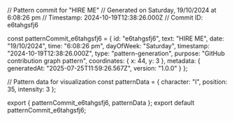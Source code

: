 // Pattern commit for "HIRE ME"
// Generated on Saturday, 19/10/2024 at 6:08:26 pm
// Timestamp: 2024-10-19T12:38:26.000Z
// Commit ID: e6tahgsfj6

const patternCommit_e6tahgsfj6 = {
  id: "e6tahgsfj6",
  text: "HIRE ME",
  date: "19/10/2024",
  time: "6:08:26 pm",
  dayOfWeek: "Saturday",
  timestamp: "2024-10-19T12:38:26.000Z",
  type: "pattern-generation",
  purpose: "GitHub contribution graph pattern",
  coordinates: {
    x: 44,
    y: 3
  },
  metadata: {
    generatedAt: "2025-07-25T11:59:26.567Z",
    version: "1.0.0"
  }
};

// Pattern data for visualization
const patternData = {
  character: "I",
  position: 35,
  intensity: 3
};

export { patternCommit_e6tahgsfj6, patternData };
export default patternCommit_e6tahgsfj6;
